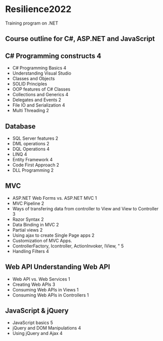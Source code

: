 # Resilience2022
Training program on .NET
## Course outline for C#, ASP.NET and JavaScript
## C#	Programming constructs	4	
- C# Programming Basics 4
- Understanding Visual Studio	
- Classes and Objects	
- SOLID Principles
- OOP features of C# Classes
- Collections and Generics	4		
- Delegates and Events	2		
- File IO and Serialization	4		
- Multi Threading	2		
				
## Database	
- SQL Server features	2		
- DML operations	2		
- DQL Operations	4		
- LINQ	4		
- Entity Framework	4		
- Code First Approach	2		
- DLL Programming	2		
				
## MVC	
- ASP.NET Web Forms vs. ASP.NET MVC	1		
- MVC Pipeline	2		
- Ways of transfering data from controller to View and View to Controller	3		
- Razor Syntax	2		
- Data Binding in MVC	2		
- Partial views	2		
- Using ajax to create Single Page apps	2		
- Customization of MVC Apps. 
- ControllerFactory, Icontroller, ActionInvoker, IView, "	5		
- Handling Filters	4		
				
## Web API	Understanding Web API			
- Web API vs. Web Services	1		
- Creating Web APIs	3		
- Consuming Web APIs in Views	1		
- Consuming Web APIs in Controllers	1		
				
## JavaScript & jQuery	
- JavaScript basics	5		
- jQuery and DOM Manipulations	4		
- Using jQuery and Ajax 	4		
	

